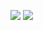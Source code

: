 <p>
  <a href="https://ihmmaru99.github.io/" target="_blank"><img src="https://img.shields.io/badge/42-512BD4?style=flat-square&logo=GitHub%20Sponsors&logoColor=white"/></a>
  <a href="mailto:ihmmaru99@gmail.com" target="_blank"><img src="https://img.shields.io/badge/ihmmaru99@gmail.com-EA4335?style=flat-square&logo=Gmail&logoColor=white"/></a>
</p>
